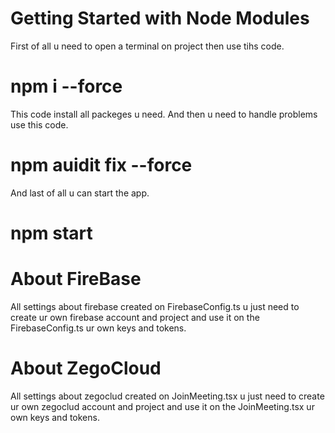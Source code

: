 # Getting Started with Node Modules
  First of all u need to open a terminal on project then use tihs code.
 #   npm i --force 
  This code install all packeges u need.
  And then u need to handle problems use this code.
 #   npm auidit fix --force 
  And last of all u can start the app.
 #   npm start 
 #  About FireBase
   All settings about firebase created on FirebaseConfig.ts u just need to create ur own firebase account and project and use it on the FirebaseConfig.ts ur own keys and tokens.
 #  About ZegoCloud
   All settings about zegoclud created on JoinMeeting.tsx u just need to create ur own zegoclud account and project and use it on the JoinMeeting.tsx ur own keys and tokens.
